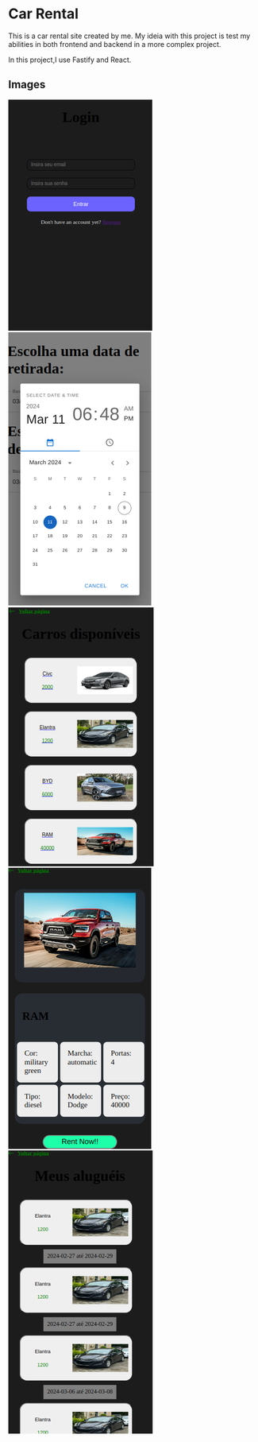 # Car Rental

This is a car rental site created by me. My ideia with this project is test my abilities in both frontend and backend in a more complex project.

In this project,I use Fastify and React.

## Images

<img src='./images/Screenshot from 2024-03-09 18-48-05-2.png'>
<img src='./images/Screenshot from 2024-03-09 18-49-33.png'>
<img src='./images/Screenshot from 2024-03-09 18-49-45.png'>
<img src='./images/Screenshot from 2024-03-09 18-49-52.png'>
<img src='./images/Screenshot from 2024-03-09 18-50-26.png'>
